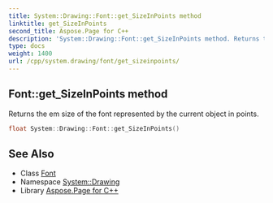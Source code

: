 ```yaml
---
title: System::Drawing::Font::get_SizeInPoints method
linktitle: get_SizeInPoints
second_title: Aspose.Page for C++
description: 'System::Drawing::Font::get_SizeInPoints method. Returns the em size of the font represented by the current object in points in C++.'
type: docs
weight: 1400
url: /cpp/system.drawing/font/get_sizeinpoints/
---
```

## Font::get_SizeInPoints method


Returns the em size of the font represented by the current object in points.

```cpp
float System::Drawing::Font::get_SizeInPoints()
```

## See Also

* Class [Font](../)
* Namespace [System::Drawing](../../)
* Library [Aspose.Page for C++](../../../)
